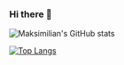 ### Hi there 👋

![Maksimilian's GitHub stats](https://github-readme-stats.vercel.app/api?username=MaksGinger&show_icons=true&theme=buefy)

[![Top Langs](https://github-readme-stats.vercel.app/api/top-langs/?username=MaksGinger&layout=compact)](https://github.com/anuraghazra/github-readme-stats)

<!--
**MaksGinger/MaksGinger** is a ✨ _special_ ✨ repository because its `README.md` (this file) appears on your GitHub profile.

Here are some ideas to get you started:

- 🔭 I’m currently working on ...
- 🌱 I’m currently learning ...
- 👯 I’m looking to collaborate on ...
- 🤔 I’m looking for help with ...
- 💬 Ask me about ...
- 📫 How to reach me: ...
- 😄 Pronouns: ...
- ⚡ Fun fact: ...
-->
